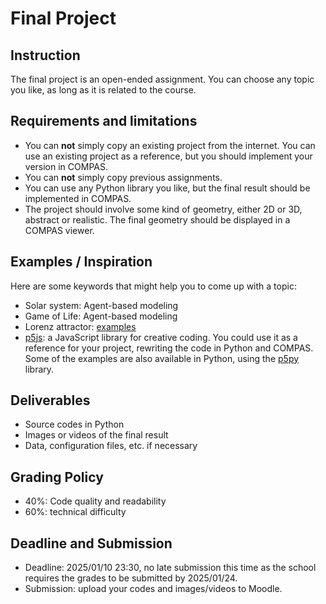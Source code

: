 # Final Project
## Instruction
The final project is an open-ended assignment. You can choose any topic you like, as long as it is related to the course. 

## Requirements and limitations
- You can __not__ simply copy an existing project from the internet. You can use an existing project as a reference, but you should implement your version in COMPAS.
- You can __not__ simply copy previous assignments.
- You can use any Python library you like, but the final result should be implemented in COMPAS.
- The project should involve some kind of geometry, either 2D or 3D, abstract or realistic. The final geometry should be displayed in a COMPAS viewer.

## Examples / Inspiration
Here are some keywords that might help you to come up with a topic:

- Solar system: Agent-based modeling
- Game of Life: Agent-based modeling
- Lorenz attractor: [examples](https://www.deviantart.com/chaoticatmospheres/gallery/44050549)
- [p5js](https://p5js.org/examples/): a JavaScript library for creative coding. You could use it as a reference for your project, rewriting the code in Python and COMPAS. Some of the examples are also available in Python, using the [p5py](https://p5.readthedocs.io/en/latest/) library.

## Deliverables
- Source codes in Python
- Images or videos of the final result
- Data, configuration files, etc. if necessary

## Grading Policy
- 40%: Code quality and readability
- 60%: technical difficulty

## Deadline and Submission
- Deadline: 2025/01/10 23:30, no late submission this time as the school requires the grades to be submitted by 2025/01/24.
- Submission: upload your codes and images/videos to Moodle.
